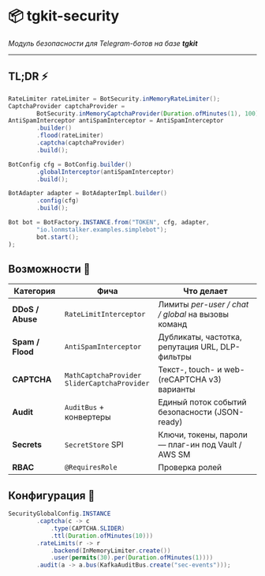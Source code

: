 # 📦 tgkit-security
*Модуль безопасности для Telegram-ботов на базе **tgkit***

---

## TL;DR ⚡
```java
RateLimiter rateLimiter = BotSecurity.inMemoryRateLimiter();
CaptchaProvider captchaProvider =
        BotSecurity.inMemoryCaptchaProvider(Duration.ofMinutes(1), 100);
AntiSpamInterceptor antiSpamInterceptor = AntiSpamInterceptor
        .builder()
        .flood(rateLimiter)
        .captcha(captchaProvider)
        .build();

BotConfig cfg = BotConfig.builder()
        .globalInterceptor(antiSpamInterceptor)
        .build();

BotAdapter adapter = BotAdapterImpl.builder()
        .config(cfg)
        .build();

Bot bot = BotFactory.INSTANCE.from("TOKEN", cfg, adapter,
        "io.lonmstalker.examples.simplebot");
        bot.start();
);
```

## Возможности 🚀

| Категория        | Фича                                               | Что делает                                         |
|------------------|----------------------------------------------------|----------------------------------------------------|
| **DDoS / Abuse** | `RateLimitInterceptor`                             | Лимиты *per-user / chat / global* на вызовы команд |
| **Spam / Flood** | `AntiSpamInterceptor`                              | Дубликаты, частотка, репутация URL, DLP-фильтры    |
| **CAPTCHA**      | `MathCaptchaProvider`  <br>`SliderCaptchaProvider` | Текст-, touch- и web- (reCAPTCHA v3) варианты      |
| **Audit**        | `AuditBus` + конвертеры                            | Единый поток событий безопасности (JSON-ready)     |
| **Secrets**      | `SecretStore` SPI                                  | Ключи, токены, пароли — плаг-ин под Vault / AWS SM |
| **RBAC**         | `@RequiresRole`                                    | Проверка ролей                                     |

## Конфигурация 🔧
```java
SecurityGlobalConfig.INSTANCE
        .captcha(c -> c
            .type(CAPTCHA.SLIDER)
            .ttl(Duration.ofMinutes(10)))
        .rateLimits(r -> r
            .backend(InMemoryLimiter.create())
            .user(permits(30).per(Duration.ofMinutes(1))))
        .audit(a -> a.bus(KafkaAuditBus.create("sec-events")));

```